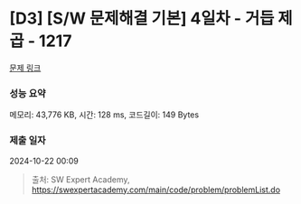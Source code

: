 # [D3] [S/W 문제해결 기본] 4일차 - 거듭 제곱 - 1217 

[문제 링크](https://swexpertacademy.com/main/code/problem/problemDetail.do?contestProbId=AV14dUIaAAUCFAYD) 

### 성능 요약

메모리: 43,776 KB, 시간: 128 ms, 코드길이: 149 Bytes

### 제출 일자

2024-10-22 00:09



> 출처: SW Expert Academy, https://swexpertacademy.com/main/code/problem/problemList.do